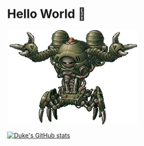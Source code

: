 # Hello World  👋

<img src="https://raw.githubusercontent.com/KravitzMC/KravitzMC/main/aa4.gif">
 
[![Duke's GitHub stats](https://github-readme-stats.vercel.app/api?username=KravitzMC)](https://github.com/KravitzMC/github-readme-stats)
